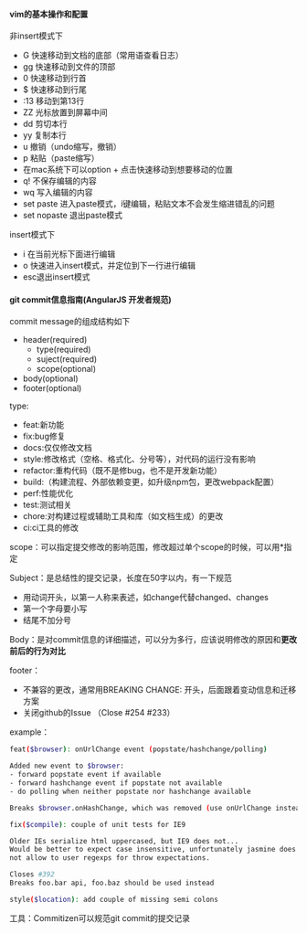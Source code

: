 #### vim的基本操作和配置

非insert模式下
- G 快速移动到文档的底部（常用语查看日志）
- gg 快速移动到文件的顶部
- 0 快速移动到行首
- $ 快速移动到行尾
- :13 移动到第13行
- ZZ 光标放置到屏幕中间
- dd 剪切本行
- yy 复制本行
- u 撤销（undo缩写，撤销）
- p 粘贴（paste缩写）
- 在mac系统下可以option + 点击快速移动到想要移动的位置
- q! 不保存编辑的内容
- wq 写入编辑的内容
- set paste 进入paste模式，i键编辑，粘贴文本不会发生缩进错乱的问题
- set nopaste 退出paste模式

insert模式下
- i 在当前光标下面进行编辑
- o 快速进入insert模式，并定位到下一行进行编辑
- esc退出insert模式


#### git commit信息指南(AngularJS 开发者规范)

commit message的组成结构如下
- header(required)
  - type(required)
  - suject(required)
  - scope(optional)
- body(optional)
- footer(optional)


type: 
- feat:新功能
- fix:bug修复
- docs:仅仅修改文档
- style:修改格式（空格、格式化、分号等），对代码的运行没有影响
- refactor:重构代码（既不是修bug，也不是开发新功能）
- build:（构建流程、外部依赖变更，如升级npm包，更改webpack配置）
- perf:性能优化
- test:测试相关
- chore:对构建过程或辅助工具和库（如文档生成）的更改
- ci:ci工具的修改


scope：可以指定提交修改的影响范围，修改超过单个scope的时候，可以用*指定


Subject：是总结性的提交记录，长度在50字以内，有一下规范
- 用动词开头，以第一人称来表述，如change代替changed、changes
- 第一个字母要小写
- 结尾不加分号


Body：是对commit信息的详细描述，可以分为多行，应该说明修改的原因和**更改前后的行为对比**


footer：
- 不兼容的更改，通常用BREAKING CHANGE: 开头，后面跟着变动信息和迁移方案
- 关闭github的Issue （Close #254 #233）


example：
```bash
feat($browser): onUrlChange event (popstate/hashchange/polling)

Added new event to $browser:
- forward popstate event if available
- forward hashchange event if popstate not available
- do polling when neither popstate nor hashchange available

Breaks $browser.onHashChange, which was removed (use onUrlChange instead)
```

```bash
fix($compile): couple of unit tests for IE9

Older IEs serialize html uppercased, but IE9 does not...
Would be better to expect case insensitive, unfortunately jasmine does
not allow to user regexps for throw expectations.

Closes #392
Breaks foo.bar api, foo.baz should be used instead
```

```bash
style($location): add couple of missing semi colons
```


工具：Commitizen可以规范git commit的提交记录
